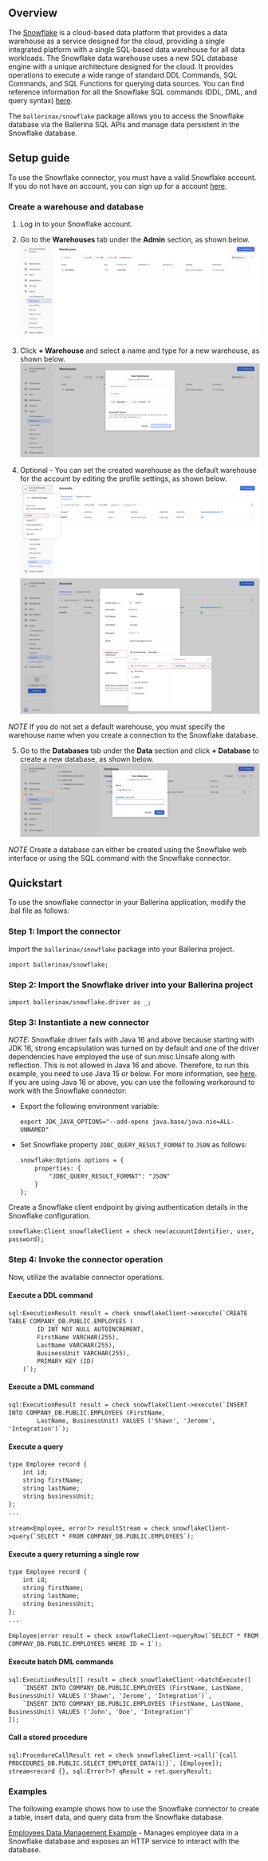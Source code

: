 ## Overview
The [Snowflake](https://www.snowflake.com/) is a cloud-based data platform that provides a data warehouse as a service designed for the cloud, providing a single integrated platform with a single SQL-based data warehouse for all data workloads.
The Snowflake data warehouse uses a new SQL database engine with a unique architecture designed for the cloud. It provides operations to execute a wide range of standard DDL Commands, SQL Commands, and SQL Functions for querying data sources.
You can find reference information for all the Snowflake SQL commands (DDL, DML, and query syntax) [here](https://docs.snowflake.com/en/sql-reference-commands.html).

The `ballerinax/snowflake` package allows you to access the Snowflake database via the Ballerina SQL APIs and manage data persistent in the Snowflake database.

## Setup guide

To use the Snowflake connector, you must have a valid Snowflake account. If you do not have an account, you can sign up for a account [here](https://signup.snowflake.com/).

### Create a warehouse and database

1. Log in to your Snowflake account.
2. Go to the **Warehouses** tab under the **Admin** section, as shown below.
   ![Snowflake Warehouse](https://raw.githubusercontent.com/ballerina-platform/module-ballerinax-snowflake/main/docs/setup/resources/snowflakes_create_warehouse.png)

3. Click **+ Warehouse** and select a name and type for a new warehouse, as shown below.
   ![Snowflake Create Warehouse](https://raw.githubusercontent.com/ballerina-platform/module-ballerinax-snowflake/main/docs/setup/resources/snowflakes_create_warehouse_2.png)

4. Optional - You can set the created warehouse as the default warehouse for the account by editing the profile settings, as shown below.
   ![Snowflake Edit Profile](https://raw.githubusercontent.com/ballerina-platform/module-ballerinax-snowflake/main/docs/setup/resources/snokeflakes_user_profile.png)
   ![Snowflake set default warehouse](https://raw.githubusercontent.com/ballerina-platform/module-ballerinax-snowflake/main/docs/setup/resources/snowflakes_set_default_warehouse.png)

*NOTE* If you do not set a default warehouse, you must specify the warehouse name when you create a connection to the Snowflake database.

5. Go to the **Databases** tab under the **Data** section and click **+ Database** to create a new database, as shown below.
   ![Snowflake Database](https://raw.githubusercontent.com/ballerina-platform/module-ballerinax-snowflake/main/docs/setup/resources/snowflakes_create_database.png)

*NOTE* Create a database can either be created using the Snowflake web interface or using the SQL command with the Snowflake connector.

## Quickstart

To use the snowflake connector in your Ballerina application, modify the .bal file as follows:

### Step 1: Import the connector

Import the `ballerinax/snowflake` package into your Ballerina project.
```ballerina
import ballerinax/snowflake;
```

### Step 2: Import the Snowflake driver into your Ballerina project

```ballerina
import ballerinax/snowflake.driver as _;
```

### Step 3: Instantiate a new connector

*NOTE:* Snowflake driver fails with Java 16 and above because starting with JDK 16, strong encapsulation was turned on by default and one of the driver dependencies have employed the use of sun.misc.Unsafe along with reflection. This is not allowed in Java 16 and above. Therefore, to run this example, you need to use Java 15 or below. For more information, see [here](https://community.snowflake.com/s/article/JDBC-Driver-Compatibility-Issue-With-JDK-16-and-Later). If you are using Java 16 or above, you can use the following workaround to work with the Snowflake connector:

* Export the following environment variable:
  ```shell
  export JDK_JAVA_OPTIONS="--add-opens java.base/java.nio=ALL-UNNAMED"
  ```
* Set Snowflake property `JDBC_QUERY_RESULT_FORMAT` to `JSON` as follows:
  ```ballerina
  snowflake:Options options = {
      properties: {
          "JDBC_QUERY_RESULT_FORMAT": "JSON"
      }
  };
  ```

Create a Snowflake client endpoint by giving authentication details in the Snowflake configuration.
```ballerina
snowflake:Client snowflakeClient = check new(accountIdentifier, user, password);
```

### Step 4: Invoke the connector operation
Now, utilize the available connector operations.

#### Execute a DDL command
```ballerina
sql:ExecutionResult result = check snowflakeClient->execute(`CREATE TABLE COMPANY_DB.PUBLIC.EMPLOYEES (
        ID INT NOT NULL AUTOINCREMENT,
        FirstName VARCHAR(255),
        LastName VARCHAR(255),
        BusinessUnit VARCHAR(255),
        PRIMARY KEY (ID)
    )`);
```

#### Execute a DML command
```ballerina
sql:ExecutionResult result = check snowflakeClient->execute(`INSERT INTO COMPANY_DB.PUBLIC.EMPLOYEES (FirstName,
        LastName, BusinessUnit) VALUES ('Shawn', 'Jerome', 'Integration')`);
```

#### Execute a query
```ballerina
type Employee record {
    int id;
    string firstName;
    string lastName;
    string businessUnit;
};
...

stream<Employee, error?> resultStream = check snowflakeClient->query(`SELECT * FROM COMPANY_DB.PUBLIC.EMPLOYEES`);
```

#### Execute a query returning a single row
```ballerina
type Employee record {
    int id;
    string firstName;
    string lastName;
    string businessUnit;
};
...

Employee|error result = check snowflakeClient->queryRow(`SELECT * FROM COMPANY_DB.PUBLIC.EMPLOYEES WHERE ID = 1`);
```

#### Execute batch DML commands
```ballerina
sql:ExecutionResult[] result = check snowflakeClient->batchExecute([
    `INSERT INTO COMPANY_DB.PUBLIC.EMPLOYEES (FirstName, LastName, BusinessUnit) VALUES ('Shawn', 'Jerome', 'Integration')`,
    `INSERT INTO COMPANY_DB.PUBLIC.EMPLOYEES (FirstName, LastName, BusinessUnit) VALUES ('John', 'Doe', 'Integration')`
]);
```

#### Call a stored procedure
```ballerina
sql:ProcedureCallResult ret = check snowflakeClient->call(`{call PROCEDURES_DB.PUBLIC.SELECT_EMPLOYEE_DATA(1)}`, [Employee]);
stream<record {}, sql:Error?>? qResult = ret.queryResult;
```

### Examples

The following example shows how to use the Snowflake connector to create a table, insert data, and query data from the Snowflake database.

[Employees Data Management Example](https://github.com/ballerina-platform/module-ballerinax-snowflake/tree/master/examples/employees-db) - Manages employee data in a Snowflake database and exposes an HTTP service to interact with the database.
